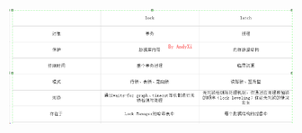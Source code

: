 ![image](https://github.com/ermaot/notes/blob/master/mysql/002DB%E5%9F%BA%E7%A1%80%E7%90%86%E8%AE%BA/pic/%E9%94%81%E4%B8%8Elatch.png)